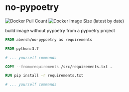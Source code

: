 # no-pypoetry

![Docker Pull Count](https://img.shields.io/docker/pulls/abersh/no-pypoetry)
![Docker Image Size (latest by date)](https://img.shields.io/docker/image-size/abersh/no-pypoetry)

build image without pypoetry from a pypoetry project

```dockerfile
FROM abersh/no-pypoetry as requirements

FROM python:3.7

# ... yourself commands

COPY --from=requirements /src/requirements.txt .

RUN pip install -r requirements.txt

# ... yourself commands
```
